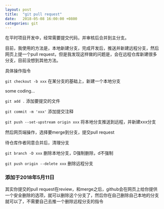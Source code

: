 ```yaml
---
layout: post
title:  "git pull request"
date:   2018-05-08 16:00:00 +0800
categories: git
---
```


在平时项目开发中，经常需要提交代码，并审核后合并到主分支。

目前，我使用的方法是，本地新建分支，完成开发后，推送并新建远程分支，然后网页上提一个pull request，但是我发现这样做的问题是，会在远程仓库新建很多分支，目前没想到其他方法。

具体操作指令

`git checkout -b xxx` 在某分支的基础上，新建一个本地分支

some coding...

`git add .` 添加要提交的文件

`git commit -m 'xxx'` 添加提交注释

`git push --set-upstream origin xxx` 将本地分支推送到远程，并新建xxx分支

然后网页端操作，选择要merge到分支，提交pull request

待仓库作者同意合并后，清理分支

`git branch -D xxx` 删除本地分支，D强制删除，d不强制

`git push origin --delete xxx` 删除远程分支


### 添加于2018年5月11日

其实你提交的pull request在review，和merge之后，github会在网页上给你提供一个安全删除的选项，就可以删除这个分支了，然后你在自己删除自己本地的分支就可以了，不需要自己去推一个删除远程分支的指令
